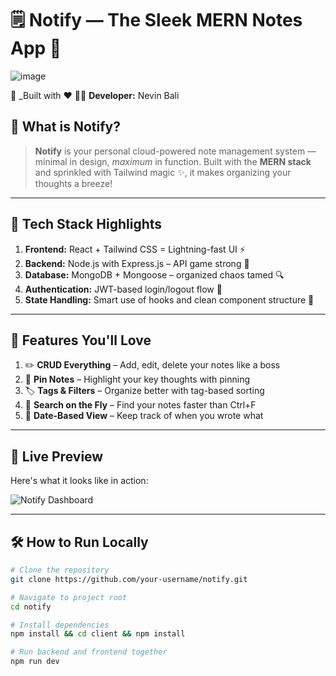 # 🗒️ Notify — The Sleek MERN Notes App 🚀

![image](https://github.com/user-attachments/assets/89cfaac0-8076-4438-8859-ea13a2a28823)


📅 _Built with ❤️ 
👨‍💻 **Developer:** Nevin Bali  

## 📌 What is Notify?

> **Notify** is your personal cloud-powered note management system — minimal in design, _maximum_ in function. Built with the **MERN stack** and sprinkled with Tailwind magic ✨, it makes organizing your thoughts a breeze!

---

## 🧠 Tech Stack Highlights
1. **Frontend:** React + Tailwind CSS = Lightning-fast UI ⚡  
2. **Backend:** Node.js with Express.js – API game strong 💪  
3. **Database:** MongoDB + Mongoose – organized chaos tamed 🔍  
4. **Authentication:** JWT-based login/logout flow 🔐  
5. **State Handling:** Smart use of hooks and clean component structure 🧼  

---

## 🧩 Features You'll Love
1. ✏️ **CRUD Everything** – Add, edit, delete your notes like a boss  
2. 📍 **Pin Notes** – Highlight your key thoughts with pinning  
3. 🏷️ **Tags & Filters** – Organize better with tag-based sorting  
4. 🔎 **Search on the Fly** – Find your notes faster than Ctrl+F  
5. 📅 **Date-Based View** – Keep track of when you wrote what  

---

## 📸 Live Preview
Here's what it looks like in action:

![Notify Dashboard](./f2f8362b-b2ed-45d6-979d-08ecb5cc74c2.png)

---

## 🛠️ How to Run Locally

```bash
# Clone the repository
git clone https://github.com/your-username/notify.git

# Navigate to project root
cd notify

# Install dependencies
npm install && cd client && npm install

# Run backend and frontend together
npm run dev

